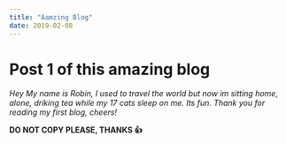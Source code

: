 ```yaml
---
title: "Aamzing Blog"
date: 2019-02-08
---
```


# Post 1 of this amazing blog
*Hey My name is Robin, I used to travel the world but now im sitting home, alone, driking tea while my 17 cats sleep on me. Its fun. Thank you for reading my first blog, cheers!*

**DO NOT COPY PLEASE, THANKS :thumbsup:**
